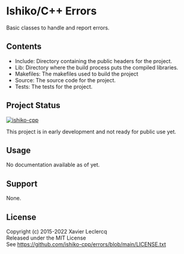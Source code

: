# Ishiko/C++ Errors

Basic classes to handle and report errors.


## Contents

- Include: Directory containing the public headers for the project.
- Lib: Directory where the build process puts the compiled libraries.
- Makefiles: The makefiles used to build the project
- Source: The source code for the project.
- Tests: The tests for the project.


## Project Status

[![ishiko-cpp](https://circleci.com/gh/ishiko-cpp/errors.svg?style=shield)](https://circleci.com/gh/ishiko-cpp/errors)

This project is in early development and not ready for public use yet. 


## Usage

No documentation available as of yet.


## Support

None.


## License

Copyright (c) 2015-2022 Xavier Leclercq\
Released under the MIT License\
See https://github.com/ishiko-cpp/errors/blob/main/LICENSE.txt
